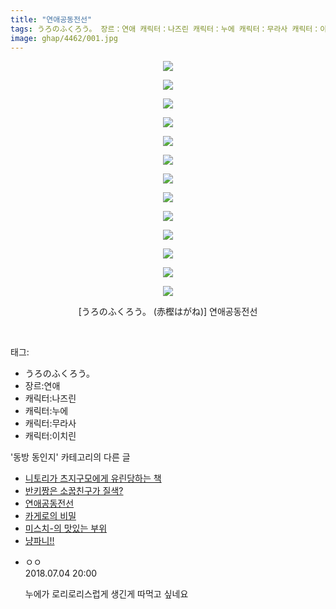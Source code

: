```yaml
---
title: "연애공동전선"
tags: うろのふくろう。 장르：연애 캐릭터：나즈린 캐릭터：누에 캐릭터：무라사 캐릭터：이치린 赤樫はがね 동방_동인지
image: ghap/4462/001.jpg
---
```

<div class="article">
<p style="text-align: center; clear: none; float: none;"><img src="{{ site.nasurl }}/ghap/4462/001.jpg"/></p>
<p style="text-align: center; clear: none; float: none;"><img src="{{ site.nasurl }}/ghap/4462/002.jpg"/></p>
<p style="text-align: center; clear: none; float: none;"><img src="{{ site.nasurl }}/ghap/4462/003.jpg"/></p>
<p style="text-align: center; clear: none; float: none;"><img src="{{ site.nasurl }}/ghap/4462/004.jpg"/></p>
<p style="text-align: center; clear: none; float: none;"><img src="{{ site.nasurl }}/ghap/4462/005.jpg"/></p>
<p style="text-align: center; clear: none; float: none;"><img src="{{ site.nasurl }}/ghap/4462/006.jpg"/></p>
<p style="text-align: center; clear: none; float: none;"><img src="{{ site.nasurl }}/ghap/4462/007.jpg"/></p>
<p style="text-align: center; clear: none; float: none;"><img src="{{ site.nasurl }}/ghap/4462/008.jpg"/></p>
<p style="text-align: center; clear: none; float: none;"><img src="{{ site.nasurl }}/ghap/4462/009.jpg"/></p>
<p style="text-align: center; clear: none; float: none;"><img src="{{ site.nasurl }}/ghap/4462/010.jpg"/></p>
<p style="text-align: center; clear: none; float: none;"><img src="{{ site.nasurl }}/ghap/4462/011.jpg"/></p>
<p style="text-align: center; clear: none; float: none;"><img src="{{ site.nasurl }}/ghap/4462/012.jpg"/></p>
<p style="text-align: center; clear: none; float: none;"><img src="{{ site.nasurl }}/ghap/4462/013.jpg"/></p>
<p style="text-align: center; clear: none; float: none;">[うろのふくろう。 (赤樫はがね)] 연애공동전선</p>
<p><br/></p>
</div><div class="tagTrail">
<p>태그: </p>
<ul>
<li>うろのふくろう。</li>
<li>장르:연애</li>
<li>캐릭터:나즈린</li>
<li>캐릭터:누에</li>
<li>캐릭터:무라사</li>
<li>캐릭터:이치린</li>
</ul>
</div><div class="another">
<p>'동방 동인지' 카테고리의 다른 글</p>
<ul>
<li><a href="/2018-06-11-ghap_4464">니토리가 츠지구모에게 유린당하는 책</a></li>
<li><a href="/2018-06-11-ghap_4463">반키짱은 소꿉친구가 질색?</a></li>
<li><a href="/2018-06-11-ghap_4462">연애공동전선</a></li>
<li><a href="/2018-06-11-ghap_4460">카게로의 비밀</a></li>
<li><a href="/2018-06-11-ghap_4459">미스치-의 맛있는 부위</a></li>
<li><a href="/2018-06-11-ghap_4458">냥파니!!</a></li>
</ul>
</div><div class="cb_module cb_fluid">
<div class="cb_wrt cb_profile">
<div class="comment">
<ul>
<li class="cb_thumb_off" id="comment15280656">
<div class="cb_comment_area">
<div class="cb_info_area">
<div class="cb_section">
<span class="cb_nick_name">ㅇㅇ</span>
</div>
<div class="cb_section">
<span class="cb_date">2018.07.04 20:00 </span>
</div>
</div>
<div class="cb_dsc_comment">
<p class="cb_dsc">
											누에가 로리로리스럽게 생긴게 따먹고 싶네요
										</p>
</div>
</div></li>
</ul>
</div>
</div><!-- commentList close -->
</div>